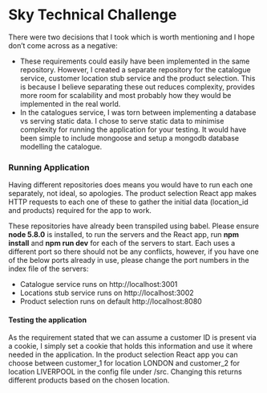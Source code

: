 # Sky Technical Challenge

There were two decisions that I took which is worth mentioning and I hope don’t come across as a negative:
-	These requirements could easily have been implemented in the same repository. However, I created a separate repository for the catalogue service, customer location stub service and the product selection. This is because I believe separating these out reduces complexity, provides more room for scalability and most probably how they would be implemented in the real world.
-	In the catalogues service, I was torn between implementing a database vs serving static data. I chose to serve static data to minimise complexity for running the application for your testing. It would have been simple to include mongoose and setup a mongodb database modelling the catalogue.

### Running Application

Having different repositories does means you would have to run each one separately, not ideal, so apologies. The product selection React app makes HTTP requests to each one of these to gather the initial data (location_id and products) required for the app to work.

These repositories have already been transpiled using babel. Please ensure __node 5.8.0__ is installed, to run the servers and the React app, run __npm install__ and __npm run dev__ for each of the servers to start. Each uses a different port so there should not be any conflicts, however, if you have one of the below ports already in use, please change the port numbers in the index file of the servers:

-	Catalogue service runs on http://localhost:3001
-	Locations stub service runs on http://localhost:3002 
-	Product selection runs on default http://localhost:8080


#### Testing the application

As the requirement stated that we can assume a customer ID is present via a cookie, I simply set a cookie that holds this information and use it where needed in the application. In the product selection React app you can choose between customer_1 for location LONDON and customer_2 for location LIVERPOOL in the config file under /src. Changing this returns different products based on the chosen location.

